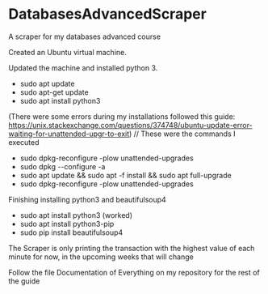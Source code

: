 # DatabasesAdvancedScraper
A scraper for my databases advanced course

Created an Ubuntu virtual machine.

Updated the machine and installed python 3.

- sudo apt update
- sudo apt-get update
- sudo apt install python3

(There were some errors during my installations followed this guide: https://unix.stackexchange.com/questions/374748/ubuntu-update-error-waiting-for-unattended-upgr-to-exit)
// These were the commands I executed 
- sudo dpkg-reconfigure -plow unattended-upgrades
- sudo dpkg --configure -a
- sudo apt update && sudo apt -f install && sudo apt full-upgrade
- sudo dpkg-reconfigure -plow unattended-upgrades
 
Finishing installing python3 and beautifulsoup4

- sudo apt install python3 (worked)
- sudo apt install python3-pip
- sudo pip install beautifulsoup4 

The Scraper is only printing the transaction with the highest value of each minute for now, in the upcoming weeks that will change 

Follow the file Documentation of Everything on my repository for the rest of the guide
